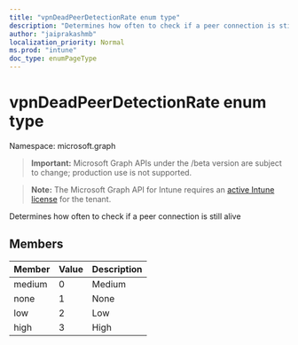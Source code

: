 ```yaml
---
title: "vpnDeadPeerDetectionRate enum type"
description: "Determines how often to check if a peer connection is still alive"
author: "jaiprakashmb"
localization_priority: Normal
ms.prod: "intune"
doc_type: enumPageType
---
```


# vpnDeadPeerDetectionRate enum type

Namespace: microsoft.graph

> **Important:** Microsoft Graph APIs under the /beta version are subject to change; production use is not supported.

> **Note:** The Microsoft Graph API for Intune requires an [active Intune license](https://go.microsoft.com/fwlink/?linkid=839381) for the tenant.

Determines how often to check if a peer connection is still alive

## Members
|Member|Value|Description|
|:---|:---|:---|
|medium|0|Medium|
|none|1|None|
|low|2|Low|
|high|3|High|






